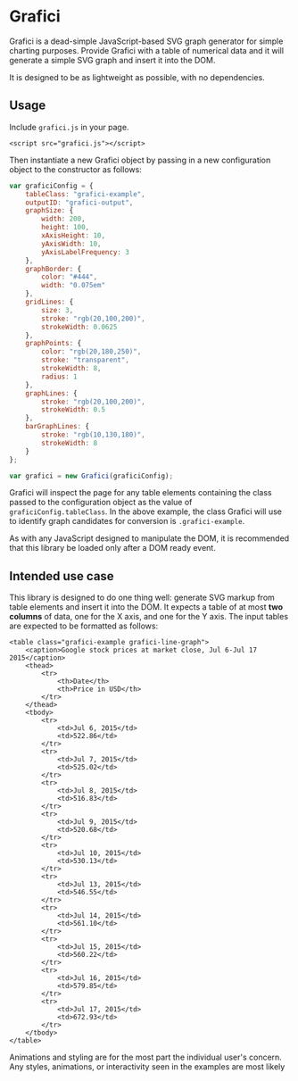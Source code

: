 # Grafici

Grafici is a dead-simple JavaScript-based SVG graph generator for simple charting purposes. Provide Grafici with a table of numerical data and it will generate a simple SVG graph and insert it into the DOM. 

It is designed to be as lightweight as possible, with no dependencies. 

## Usage

Include `grafici.js` in your page. 

```markup
<script src="grafici.js"></script>
```

Then instantiate a new Grafici object by passing in a new configuration object to the constructor as follows:

```javascript
var graficiConfig = {
	tableClass: "grafici-example",
	outputID: "grafici-output",
	graphSize: {
		width: 200,
		height: 100,
		xAxisHeight: 10,
		yAxisWidth: 10,
		yAxisLabelFrequency: 3
	},
	graphBorder: {
		color: "#444",
		width: "0.075em"
	},
	gridLines: {
		size: 3,
		stroke: "rgb(20,100,200)",
		strokeWidth: 0.0625
	},
	graphPoints: {
		color: "rgb(20,180,250)",
		stroke: "transparent",
		strokeWidth: 8,
		radius: 1
	},
	graphLines: {
		stroke: "rgb(20,100,200)",
		strokeWidth: 0.5
	},
	barGraphLines: {
		stroke: "rgb(10,130,180)",
		strokeWidth: 8
	}
};

var grafici = new Grafici(graficiConfig);
```

Grafici will inspect the page for any table elements containing the class passed to the configuration object as the value of `graficiConfig.tableClass`. In the above example, the class Grafici will use to identify graph candidates for conversion is `.grafici-example`. 

As with any JavaScript designed to manipulate the DOM, it is recommended that this library be loaded only after a DOM ready event.

## Intended use case

This library is designed to do one thing well: generate SVG markup from table elements and insert it into the DOM. It expects a table of at most **two columns** of data, one for the X axis, and one for the Y axis. The input tables are expected to be formatted as follows:

```markup
<table class="grafici-example grafici-line-graph">
	<caption>Google stock prices at market close, Jul 6-Jul 17 2015</caption>
	<thead>
		<tr>
			<th>Date</th>
			<th>Price in USD</th>
		</tr>
	</thead>
	<tbody>
		<tr>
			<td>Jul 6, 2015</td>
			<td>522.86</td>
		</tr>
		<tr>
			<td>Jul 7, 2015</td>
			<td>525.02</td>
		</tr>
		<tr>
			<td>Jul 8, 2015</td>
			<td>516.83</td>
		</tr>
		<tr>
			<td>Jul 9, 2015</td>
			<td>520.68</td>
		</tr>
		<tr>
			<td>Jul 10, 2015</td>
			<td>530.13</td>
		</tr>
		<tr>
			<td>Jul 13, 2015</td>
			<td>546.55</td>
		</tr>
		<tr>
			<td>Jul 14, 2015</td>
			<td>561.10</td>
		</tr>
		<tr>
			<td>Jul 15, 2015</td>
			<td>560.22</td>
		</tr>
		<tr>
			<td>Jul 16, 2015</td>
			<td>579.85</td>
		</tr>
		<tr>
			<td>Jul 17, 2015</td>
			<td>672.93</td>
		</tr>
	</tbody>
</table>
```

Animations and styling are for the most part the individual user's concern. Any styles, animations, or interactivity seen in the examples are most likely